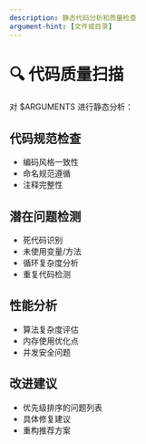 ```yaml
---
description: 静态代码分析和质量检查
argument-hint: [文件或目录]
---
```


# 🔍 代码质量扫描

对 $ARGUMENTS 进行静态分析：

## 代码规范检查
- 编码风格一致性
- 命名规范遵循
- 注释完整性

## 潜在问题检测
- 死代码识别
- 未使用变量/方法
- 循环复杂度分析
- 重复代码检测

## 性能分析
- 算法复杂度评估
- 内存使用优化点
- 并发安全问题

## 改进建议
- 优先级排序的问题列表
- 具体修复建议
- 重构推荐方案